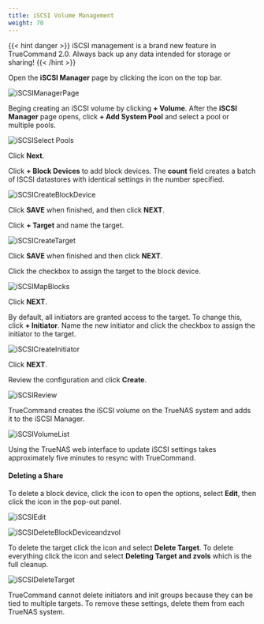 ```yaml
---
title: iSCSI Volume Management
weight: 70
---
```


{{< hint danger >}}
iSCSI management is a brand new feature in TrueCommand 2.0. 
Always back up any data intended for storage or sharing!
{{< /hint >}}

Open the **iSCSI Manager** page by clicking the <mat-icon role="img" fontset="mdi" fonticon="mdi-database" class="mat-icon mdi mdi-database mat-icon-no-color" aria-hidden="true"></mat-icon> icon on the top bar.

![iSCSIManagerPage](/images/TrueCommand/2.1/iSCSIManagerPage.png "iSCSI Manager Page")

Beging creating an iSCSI volume by clicking **+ Volume**.
After the **iSCSI Manager** page opens, click **+ Add System Pool** and select a pool or multiple pools.

![iSCSISelect Pools](/images/TrueCommand/2.1/iSCSISelectPools.png "iSCSI Select Pools")

Click **Next**.

Click **+ Block Devices** to add block devices.
The **count** field creates a batch of ISCSI datastores with identical settings in the number specified.

![iSCSICreateBlockDevice](/images/TrueCommand/2.1/iSCSICreateBlockDevice.png "iSCSI Create Block Device")

Click **SAVE** when finished, and then click **NEXT**.

Click **+ Target** and name the target.  

![iSCSICreateTarget](/images/TrueCommand/2.1/iSCSICreateTarget.png "iSCSI Create Target")

Click **SAVE** when finished and then click **NEXT**.

Click the checkbox to assign the target to the block device.

![iSCSIMapBlocks](/images/TrueCommand/2.1/iSCSIMapBlocks.png "iSCSI Map Blocks")

Click **NEXT**.

By default, all initiators are granted access to the target.
To change this, click **+ Initiator**.
Name the new initiator and click the checkbox to assign the initiator to the target.

![iSCSICreateInitiator](/images/TrueCommand/2.1/iSCSICreateInitiator.png "iSCSICreateInitiator")

Click **NEXT**.

Review the configuration and click **Create**.

![iSCSIReview](/images/TrueCommand/2.1/iSCSIReview.png "iSCSIReview")

TrueCommand creates the iSCSI volume on the TrueNAS system and adds it to the iSCSI Manager.

![iSCSIVolumeList](/images/TrueCommand/2.1/iSCSIVolumeList.png "iSCSIVolumeList")

Using the TrueNAS web interface to update iSCSI settings takes approximately five minutes to resync with TrueCommand.

#### Deleting a Share

To delete a block device, click the <i class="fa fa-ellipsis-v" aria-hidden="true" title="Options"></i> icon to open the options, select **Edit**, then click the <i class="fa fa-ellipsis-v" aria-hidden="true" title="Options"></i> icon in the pop-out panel.

![iSCSIEdit](/images/TrueCommand/2.1/iSCSIEdit.png "iSCSIEdit")

![iSCSIDeleteBlockDeviceandzvol](/images/TrueCommand/2.0/iSCSIDeleteBlockDeviceandzvol.png "iSCSI Delete Block Device and zvol")

To delete the target click the <i class="fa fa-ellipsis-v" aria-hidden="true" title="Options"></i> icon and select **Delete Target**.
To delete everything click the <i class="fa fa-ellipsis-v" aria-hidden="true" title="Options"></i> icon and select **Deleting Target and zvols** which is the full cleanup.

![iSCSIDeleteTarget](/images/TrueCommand/2.1/iSCSIDeleteTarget.png "iSCSIDeleteTarget")

TrueCommand cannot delete initiators and init groups because they can be tied to multiple targets.
To remove these settings, delete them from each TrueNAS system.
